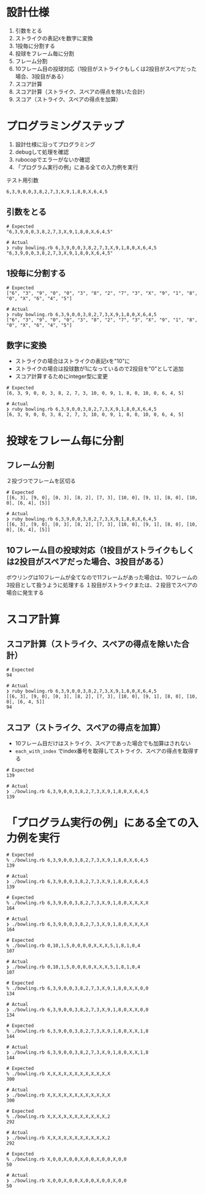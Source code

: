
# 設計仕様
1. 引数をとる
1. ストライクの表記```X```を数字に変換
1. 1投毎に分割する
1. 投球をフレーム毎に分割
  1. フレーム分割
  1. 10フレーム目の投球対応（1投目がストライクもしくは2投目がスペアだった場合、3投目がある）
1. スコア計算
  1. スコア計算（ストライク、スペアの得点を除いた合計）
  1. スコア（ストライク、スペアの得点を加算）

# プログラミングステップ
1. 設計仕様に沿ってプログラミング
1. debugして処理を確認
1. rubocopでエラーがないか確認
1. 「プログラム実行の例」にある全ての入力例を実行


テスト用引数
```
6,3,9,0,0,3,8,2,7,3,X,9,1,8,0,X,6,4,5
```

## 引数をとる
```
# Expected
"6,3,9,0,0,3,8,2,7,3,X,9,1,8,0,X,6,4,5"
```

```
# Actual
❯ ruby bowling.rb 6,3,9,0,0,3,8,2,7,3,X,9,1,8,0,X,6,4,5
"6,3,9,0,0,3,8,2,7,3,X,9,1,8,0,X,6,4,5"
```

## 1投毎に分割する
```
# Expected
["6", "3", "9", "0", "0", "3", "8", "2", "7", "3", "X", "9", "1", "8", "0", "X", "6", "4", "5"]
```

```
# Actual
❯ ruby bowling.rb 6,3,9,0,0,3,8,2,7,3,X,9,1,8,0,X,6,4,5
["6", "3", "9", "0", "0", "3", "8", "2", "7", "3", "X", "9", "1", "8", "0", "X", "6", "4", "5"]
```

## 数字に変換
- ストライクの場合はストライクの表記```X```を"10"に
- ストライクの場合は投球数が1になっているので2投目を"0"として追加
- スコア計算するためにinteger型に変更

```
# Expected
[6, 3, 9, 0, 0, 3, 8, 2, 7, 3, 10, 0, 9, 1, 8, 0, 10, 0, 6, 4, 5]
```

```
# Actual
❯ ruby bowling.rb 6,3,9,0,0,3,8,2,7,3,X,9,1,8,0,X,6,4,5
[6, 3, 9, 0, 0, 3, 8, 2, 7, 3, 10, 0, 9, 1, 8, 0, 10, 0, 6, 4, 5]
```

# 投球をフレーム毎に分割
## フレーム分割
２投づつでフレームを区切る

```
# Expected
[[6, 3], [9, 0], [0, 3], [8, 2], [7, 3], [10, 0], [9, 1], [8, 0], [10, 0], [6, 4], [5]]
```

```
# Actual
❯ ruby bowling.rb 6,3,9,0,0,3,8,2,7,3,X,9,1,8,0,X,6,4,5
[[6, 3], [9, 0], [0, 3], [8, 2], [7, 3], [10, 0], [9, 1], [8, 0], [10, 0], [6, 4], [5]]
```

## 10フレーム目の投球対応（1投目がストライクもしくは2投目がスペアだった場合、3投目がある）
ボウリングは10フレームが全てなので11フレームがあった場合は、10フレームの3投目として扱うように処理する
１投目がストライクまたは、２投目でスペアの場合に発生する


# スコア計算
## スコア計算（ストライク、スペアの得点を除いた合計）

```
# Expected
94
```

```
# Actual
❯ ruby bowling.rb 6,3,9,0,0,3,8,2,7,3,X,9,1,8,0,X,6,4,5
[[6, 3], [9, 0], [0, 3], [8, 2], [7, 3], [10, 0], [9, 1], [8, 0], [10, 0], [6, 4, 5]]
94
```

## スコア（ストライク、スペアの得点を加算）
- 10フレーム目だけはストライク、スペアであった場合でも加算はされない
- ```each_with_index``` でindex番号を取得してストライク、スペアの得点を取得する
```
# Expected
139
```

```
# Actual
❯ ./bowling.rb 6,3,9,0,0,3,8,2,7,3,X,9,1,8,0,X,6,4,5
139
```


# 「プログラム実行の例」にある全ての入力例を実行


```
# Expected
% ./bowling.rb 6,3,9,0,0,3,8,2,7,3,X,9,1,8,0,X,6,4,5
139
```

```
# Actual
❯ ./bowling.rb 6,3,9,0,0,3,8,2,7,3,X,9,1,8,0,X,6,4,5
139
```

```
# Expected
% ./bowling.rb 6,3,9,0,0,3,8,2,7,3,X,9,1,8,0,X,X,X,X
164
```

```
# Actual
❯ ./bowling.rb 6,3,9,0,0,3,8,2,7,3,X,9,1,8,0,X,X,X,X
164
```

```
# Expected
% ./bowling.rb 0,10,1,5,0,0,0,0,X,X,X,5,1,8,1,0,4
107
```

```
# Actual
❯ ./bowling.rb 0,10,1,5,0,0,0,0,X,X,X,5,1,8,1,0,4
107
```

```
# Expected
% ./bowling.rb 6,3,9,0,0,3,8,2,7,3,X,9,1,8,0,X,X,0,0
134
```

```
# Actual
❯ ./bowling.rb 6,3,9,0,0,3,8,2,7,3,X,9,1,8,0,X,X,0,0
134
```

```
# Expected
% ./bowling.rb 6,3,9,0,0,3,8,2,7,3,X,9,1,8,0,X,X,1,8
144
```

```
# Actual
❯ ./bowling.rb 6,3,9,0,0,3,8,2,7,3,X,9,1,8,0,X,X,1,8
144
```

```
# Expected
% ./bowling.rb X,X,X,X,X,X,X,X,X,X,X,X 
300
```

```
# Actual
❯ ./bowling.rb X,X,X,X,X,X,X,X,X,X,X,X 
300
```

```
# Expected
% ./bowling.rb X,X,X,X,X,X,X,X,X,X,X,2
292
```

```
# Actual
❯ ./bowling.rb X,X,X,X,X,X,X,X,X,X,X,2
292
```

```
# Expected
% ./bowling.rb X,0,0,X,0,0,X,0,0,X,0,0,X,0,0 
50
```

```
# Actual
❯ ./bowling.rb X,0,0,X,0,0,X,0,0,X,0,0,X,0,0 
50
```
